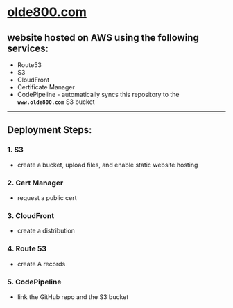 # [olde800.com](https://olde800.com)

## website hosted on AWS using the following services:
- Route53
- S3
- CloudFront
- Certificate Manager
- CodePipeline - automatically syncs this repository to the **`www.olde800.com`** S3 bucket

*****

## Deployment Steps:
### 1. S3
- create a bucket, upload files, and enable static website hosting

### 2. Cert Manager
- request a public cert

### 3. CloudFront
- create a distribution

### 4. Route 53
- create A records

### 5. CodePipeline
- link the GitHub repo and the S3 bucket
